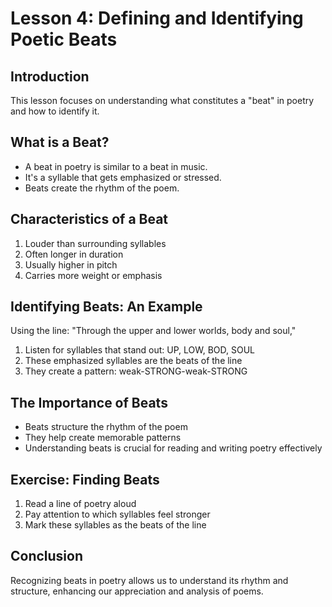 # Lesson 4: Defining and Identifying Poetic Beats

## Introduction

This lesson focuses on understanding what constitutes a "beat" in poetry and how to identify it.

## What is a Beat?

- A beat in poetry is similar to a beat in music.
- It's a syllable that gets emphasized or stressed.
- Beats create the rhythm of the poem.

## Characteristics of a Beat

1. Louder than surrounding syllables
2. Often longer in duration
3. Usually higher in pitch
4. Carries more weight or emphasis

## Identifying Beats: An Example

Using the line: "Through the upper and lower worlds, body and soul,"

1. Listen for syllables that stand out: UP, LOW, BOD, SOUL
2. These emphasized syllables are the beats of the line
3. They create a pattern: weak-STRONG-weak-STRONG

## The Importance of Beats

- Beats structure the rhythm of the poem
- They help create memorable patterns
- Understanding beats is crucial for reading and writing poetry effectively

## Exercise: Finding Beats

1. Read a line of poetry aloud
2. Pay attention to which syllables feel stronger
3. Mark these syllables as the beats of the line

## Conclusion

Recognizing beats in poetry allows us to understand its rhythm and structure, enhancing our appreciation and analysis of poems.

